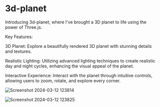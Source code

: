 # 3d-planet
Introducing 3d-planet, where I've brought a 3D planet to life using the power of Three.js. 
 

Key Features:

3D Planet: Explore a beautifully rendered 3D planet with stunning details and textures.


Realistic Lighting: Utilizing advanced lighting techniques to create realistic day and night cycles, enhancing the visual appeal of the planet.


Interactive Experience: Interact with the planet through intuitive controls, allowing users to zoom, rotate, and explore every corner.

 
![Screenshot 2024-03-12 123814](https://github.com/PiyushTiwari10/3d-planet/assets/143063765/d5a4e077-309a-4a02-8cb8-5dac5d136f56)

![Screenshot 2024-03-12 123825](https://github.com/PiyushTiwari10/3d-planet/assets/143063765/ba93a171-5288-40f4-9fa8-dcd10764cd10)
